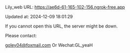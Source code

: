Lily_web URL: https://ae6d-61-165-102-156.ngrok-free.app

Updated at: 2024-12-09 18:01:29

If you cannot open this URL, the server might be down.

Please contact: 

goley04@foxmail.com Or Wechat:GL_yeaH